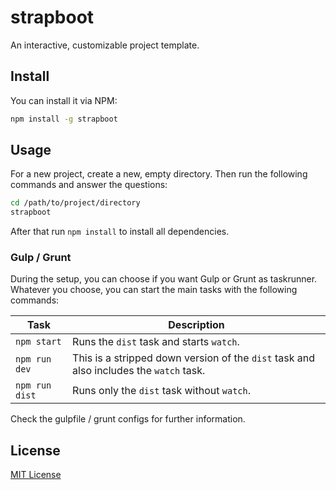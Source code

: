 # strapboot
An interactive, customizable project template.

## Install
You can install it via NPM:

```bash
npm install -g strapboot
```

## Usage
For a new project, create a new, empty directory.
Then run the following commands and answer the questions:

```bash
cd /path/to/project/directory
strapboot
```

After that run `npm install` to install all dependencies.

### Gulp / Grunt
During the setup, you can choose if you want Gulp or Grunt as taskrunner. Whatever you choose, you can start the main tasks with the following commands:

| Task | Description |
| ---- | ----------  |
| `npm start` | Runs the `dist` task and starts `watch`. |
| `npm run dev` | This is a stripped down version of the `dist` task and also includes the `watch` task. |
| `npm run dist` | Runs only the `dist` task without `watch`. |

Check the gulpfile / grunt configs for further information.

## License

[MIT License](LICENSE)
